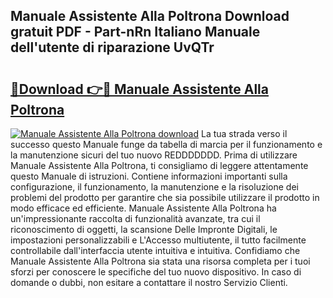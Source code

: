 ## Manuale Assistente Alla Poltrona Download gratuit PDF - Part-nRn Italiano Manuale dell'utente di riparazione UvQTr

# <h2><a href="http://dfeoc3y.blite.top/?on=Manuale+Assistente+Alla+Poltrona">🔗Download 👉🔴 Manuale Assistente Alla Poltrona</a></h2>

[![Manuale Assistente Alla Poltrona download](https://i.imgur.com/lujVjoI.png)](http://dfeoc3y.blite.top/?on=Manuale+Assistente+Alla+Poltrona)
La tua strada verso il successo questo Manuale funge da tabella di marcia per il funzionamento e la manutenzione sicuri del tuo nuovo REDDDDDDD. Prima di utilizzare Manuale Assistente Alla Poltrona, ti consigliamo di leggere attentamente questo Manuale di istruzioni. Contiene informazioni importanti sulla configurazione, il funzionamento, la manutenzione e la risoluzione dei problemi del prodotto per garantire che sia possibile utilizzare il prodotto in modo efficace ed efficiente. Manuale Assistente Alla Poltrona ha un'impressionante raccolta di funzionalità avanzate, tra cui il riconoscimento di oggetti, la scansione Delle Impronte Digitali, le impostazioni personalizzabili e L'Accesso multiutente, il tutto facilmente controllabile dall'interfaccia utente intuitiva e intuitiva. Confidiamo che Manuale Assistente Alla Poltrona sia stata una risorsa completa per i tuoi sforzi per conoscere le specifiche del tuo nuovo dispositivo. In caso di domande o dubbi, non esitare a contattare il nostro Servizio Clienti.
